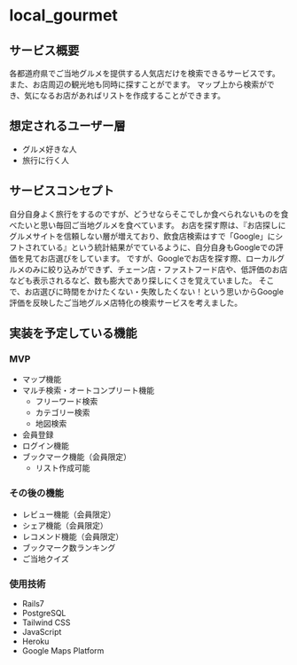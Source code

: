 # local_gourmet
## サービス概要
各都道府県でご当地グルメを提供する人気店だけを検索できるサービスです。
また、お店周辺の観光地も同時に探すことがでます。
マップ上から検索ができ、気になるお店があればリストを作成することができます。

## 想定されるユーザー層
* グルメ好きな人
* 旅行に行く人

## サービスコンセプト
自分自身よく旅行をするのですが、どうせならそこでしか食べられないものを食べたいと思い毎回ご当地グルメを食べています。
お店を探す際は、『お店探しにグルメサイトを信頼しない層が増えており、飲食店検索はすで「Google」にシフトされている』という統計結果がでているように、自分自身もGoogleでの評価を見てお店選びをしています。
ですが、Googleでお店を探す際、ローカルグルメのみに絞り込みができず、チェーン店・ファストフード店や、低評価のお店なども表示されるなど、数も膨大であり探しにくさを覚えていました。
そこで、お店選びに時間をかけたくない・失敗したくない！という思いからGoogle評価を反映したご当地グルメ店特化の検索サービスを考えました。

## 実装を予定している機能
### MVP
* マップ機能
* マルチ検索・オートコンプリート機能
  * フリーワード検索
  * カテゴリー検索
  * 地図検索
* 会員登録
* ログイン機能
* ブックマーク機能（会員限定）
  * リスト作成可能

### その後の機能
* レビュー機能（会員限定）
* シェア機能（会員限定）
* レコメンド機能（会員限定）
* ブックマーク数ランキング
* ご当地クイズ

### 使用技術
- Rails7
- PostgreSQL
- Tailwind CSS
- JavaScript
- Heroku
- Google Maps Platform